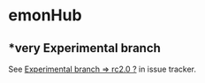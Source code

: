 emonHub
=======

*very Experimental branch
------------------
See [Experimental branch => rc2.0 ?](https://github.com/emonhub/emonhub/issues/131) in issue tracker.
